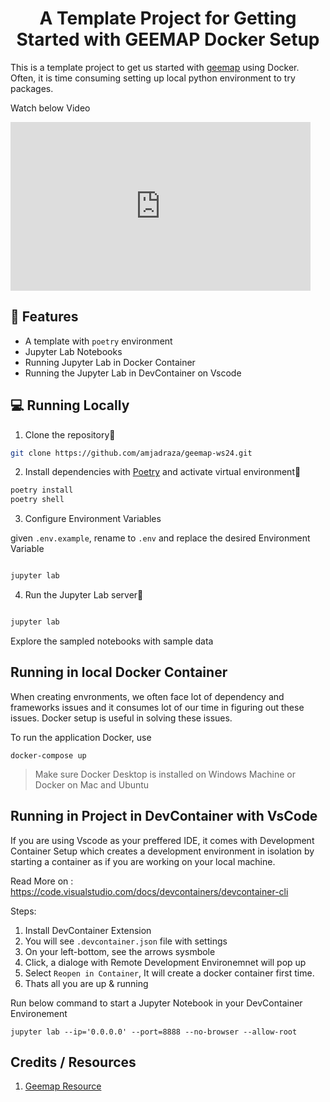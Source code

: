 <h1 align="center">
A Template Project for Getting Started with GEEMAP Docker Setup
</h1>

This is a template project to get us started with [geemap](https://geemap.org/) using Docker. Often, it is 
time consuming setting up local python environment to try packages.

Watch below Video

<iframe src="https://youtu.be/Tc5ZJ0RUoS0" width="480" height="270" frameBorder="0" class="giphy-embed" allowFullScreen></iframe>

## 🔧 Features
- A template with `poetry` environment
- Jupyter Lab Notebooks
- Running Jupyter Lab in Docker Container
- Running the Jupyter Lab in DevContainer on Vscode

## 💻 Running Locally

1. Clone the repository📂

```bash
git clone https://github.com/amjadraza/geemap-ws24.git
```

2. Install dependencies with [Poetry](https://python-poetry.org/) and activate virtual environment🔨

```bash
poetry install
poetry shell
```

3. Configure Environment Variables

given `.env.example`, rename to `.env` and replace the desired Environment Variable

```bash

jupyter lab
```

4. Run the Jupyter Lab server🚀

```bash

jupyter lab
```
Explore the sampled notebooks with sample data

## Running in local Docker Container

When creating envronments, we often face lot of dependency and frameworks issues and it consumes lot of 
our time in figuring out these issues. Docker setup is useful in solving these issues. 

To run the application Docker, use

```docker-compose up```

> Make sure Docker Desktop is installed on Windows Machine or Docker on Mac and Ubuntu

## Running in Project in DevContainer with VsCode

If you are using Vscode as your preffered IDE, it comes with Development Container Setup which creates a development environment in isolation by starting a container as if you are working on your local machine.

Read More on : https://code.visualstudio.com/docs/devcontainers/devcontainer-cli

Steps:

1. Install DevContainer Extension
2. You will see `.devcontainer.json` file with settings
3. On your left-bottom, see the arrows sysmbole
4. Click, a dialoge with Remote Development Environemnet will pop up
5. Select `Reopen in Container`, It will create a docker container first time.
6. Thats all you are up & running

Run below command to start a Jupyter Notebook in your DevContainer Environement

```jupyter lab --ip='0.0.0.0' --port=8888 --no-browser --allow-root```


## Credits / Resources

1. [Geemap Resource](https://geemap.org/workshops/SatMOC_2024/)


